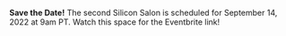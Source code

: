 **Save the Date!** The second Silicon Salon is scheduled for September 14, 2022 at 9am PT. Watch this space for the Eventbrite link!

